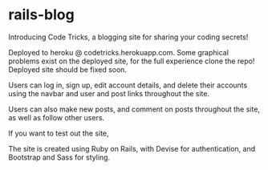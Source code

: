 # rails-blog

Introducing Code Tricks, a blogging site for sharing your coding secrets!

Deployed to heroku @ codetricks.herokuapp.com. Some graphical problems exist on the deployed site, for the full experience clone the repo! Deployed site should be fixed soon.

Users can log in, sign up, edit account details, and delete their accounts using the navbar and user and post links throughout the site.

Users can also make new posts, and comment on posts throughout the site, as well as follow other users.

If you want to test out the site, 

The site is created using Ruby on Rails, with Devise for authentication, and Bootstrap and Sass for styling.
